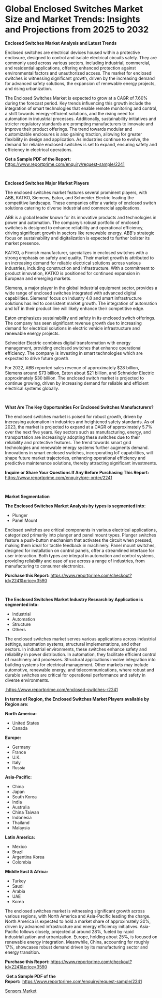 <p><h1>Global Enclosed Switches Market Size and Market Trends: Insights and Projections from 2025 to 2032</h1></p><p><strong>Enclosed Switches Market Analysis and Latest Trends</strong></p>
<p><p>Enclosed switches are electrical devices housed within a protective enclosure, designed to control and isolate electrical circuits safely. They are commonly used across various sectors, including industrial, commercial, and residential applications, offering enhanced protection against environmental factors and unauthorized access. The market for enclosed switches is witnessing significant growth, driven by the increasing demand for advanced safety solutions, the expansion of renewable energy projects, and rising urbanization.</p><p>The Enclosed Switches Market is expected to grow at a CAGR of 7.60% during the forecast period. Key trends influencing this growth include the integration of smart technologies that enable remote monitoring and control, a shift towards energy-efficient solutions, and the rising need for automation in industrial processes. Additionally, sustainability initiatives and stricter regulatory standards are prompting manufacturers to innovate and improve their product offerings. The trend towards modular and customizable enclosures is also gaining traction, allowing for greater flexibility in design and application. As industries continue to evolve, the demand for reliable enclosed switches is set to expand, ensuring safety and efficiency in electrical operations.</p></p>
<p><strong>Get a Sample PDF of the Report:&nbsp;</strong> <a href="https://www.reportprime.com/enquiry/request-sample/2241?utm_campaign=1879&utm_medium=2&utm_source=Github&utm_content=ia&utm_term=18032025&utm_id=enclosed-switches">https://www.reportprime.com/enquiry/request-sample/2241</a></p>
<p>&nbsp;</p>
<p><strong>Enclosed Switches Major Market Players</strong></p>
<p><p>The enclosed switches market features several prominent players, with ABB, KATKO, Siemens, Eaton, and Schneider Electric leading the competitive landscape. These companies offer a variety of enclosed switch solutions catering to diverse industrial and commercial applications. </p><p>ABB is a global leader known for its innovative products and technologies in power and automation. The company’s robust portfolio of enclosed switches is designed to enhance reliability and operational efficiency, driving significant growth in sectors like renewable energy. ABB's strategic focus on sustainability and digitalization is expected to further bolster its market presence.</p><p>KATKO, a Finnish manufacturer, specializes in enclosed switches with a strong emphasis on safety and quality. Their market growth is attributed to an increasing demand for reliable electrical solutions across various industries, including construction and infrastructure. With a commitment to product innovation, KATKO is positioned for continued expansion in European and emerging markets.</p><p>Siemens, a major player in the global industrial equipment sector, provides a wide range of enclosed switches integrated with advanced digital capabilities. Siemens' focus on Industry 4.0 and smart infrastructure solutions has led to consistent market growth. The integration of automation and IoT in their product line will likely enhance their competitive edge.</p><p>Eaton emphasizes sustainability and safety in its enclosed switch offerings. The company has seen significant revenue growth due to increasing demand for electrical solutions in electric vehicle infrastructure and renewable energy projects.</p><p>Schneider Electric combines digital transformation with energy management, providing enclosed switches that enhance operational efficiency. The company is investing in smart technologies which are expected to drive future growth.</p><p>For 2022, ABB reported sales revenue of approximately $28 billion, Siemens around $73 billion, Eaton about $21 billion, and Schneider Electric approximately $30 billion. The enclosed switch market is projected to continue growing, driven by increasing demand for reliable and efficient electrical systems globally.</p></p>
<p>&nbsp;</p>
<p><strong>What Are The Key Opportunities For Enclosed Switches Manufacturers?</strong></p>
<p><p>The enclosed switches market is poised for robust growth, driven by increasing automation in industries and heightened safety standards. As of 2023, the market is projected to expand at a CAGR of approximately 5.7% over the next five years. Key sectors such as manufacturing, energy, and transportation are increasingly adopting these switches due to their reliability and protective features. The trend towards smart grid technologies and renewable energy systems further augments demand. Innovations in smart enclosed switches, incorporating IoT capabilities, will shape future market trajectories, enhancing operational efficiency and predictive maintenance solutions, thereby attracting significant investments.</p></p>
<p><strong>Inquire or Share Your Questions If Any Before Purchasing This Report:</strong> <a href="https://www.reportprime.com/enquiry/pre-order/2241?utm_campaign=1879&utm_medium=2&utm_source=Github&utm_content=ia&utm_term=18032025&utm_id=enclosed-switches">https://www.reportprime.com/enquiry/pre-order/2241</a></p>
<p>&nbsp;</p>
<p><strong>Market Segmentation</strong></p>
<p><strong>The Enclosed Switches Market Analysis by types is segmented into:</strong></p>
<p><ul><li>Plunger</li><li>Panel Mount</li></ul></p>
<p><p>Enclosed switches are critical components in various electrical applications, categorized primarily into plunger and panel mount types. Plunger switches feature a push-button mechanism that activates the circuit when pressed, making them ideal for tactile feedback in machinery. Panel mount switches, designed for installation on control panels, offer a streamlined interface for user interaction. Both types are integral in automation and control systems, providing reliability and ease of use across a range of industries, from manufacturing to consumer electronics.</p></p>
<p><strong>Purchase this Report:&nbsp;</strong><a href="https://www.reportprime.com/checkout?id=2241&price=3590&utm_campaign=1879&utm_medium=2&utm_source=Github&utm_content=ia&utm_term=18032025&utm_id=enclosed-switches">https://www.reportprime.com/checkout?id=2241&price=3590</a></p>
<p>&nbsp;</p>
<p><strong>The Enclosed Switches Market Industry Research by Application is segmented into:</strong></p>
<p><ul><li>Industrial</li><li>Automation</li><li>Structure</li><li>Others</li></ul></p>
<p><p>The enclosed switches market serves various applications across industrial settings, automation systems, structural implementations, and other sectors. In industrial environments, these switches enhance safety and reliability in power distribution. In automation, they facilitate efficient control of machinery and processes. Structural applications involve integration into building systems for electrical management. Other markets may include automotive, renewable energy, and telecommunications, where robust and durable switches are critical for operational performance and safety in diverse environments.</p></p>
<p><a href="https://www.reportprime.com/enclosed-switches-r2241?utm_campaign=1879&utm_medium=2&utm_source=Github&utm_content=ia&utm_term=18032025&utm_id=enclosed-switches">&nbsp;https://www.reportprime.com/enclosed-switches-r2241</a></p>
<p><strong>In terms of Region, the Enclosed Switches Market Players available by Region are:</strong></p>
<p>
    <p> <strong> North America: </strong>
        <ul>
            <li>United States</li>
            <li>Canada</li>
        </ul>
        </p> 
    <p> <strong> Europe: </strong>
        <ul>
            <li>Germany</li>
            <li>France</li>
            <li>U.K.</li>
            <li>Italy</li>
            <li>Russia</li>
        </ul>
        </p> 
    <p> <strong> Asia-Pacific: </strong>
        <ul>
            <li>China</li>
            <li>Japan</li>
            <li>South Korea</li>
            <li>India</li>
            <li>Australia</li>
            <li>China Taiwan</li>
            <li>Indonesia</li>
            <li>Thailand</li>
            <li>Malaysia</li>
        </ul>
        </p> 
    <p> <strong> Latin America: </strong>
        <ul>
            <li>Mexico</li>
            <li>Brazil</li>
            <li>Argentina Korea</li>
            <li>Colombia</li>
        </ul>
        </p> 
    <p> <strong> Middle East & Africa: </strong>
        <ul>
            <li>Turkey</li>
            <li>Saudi</li>
            <li>Arabia</li>
            <li>UAE</li>
            <li>Korea</li>
        </ul>
    </p>
    </p>
<p><p>The enclosed switches market is witnessing significant growth across various regions, with North America and Asia-Pacific leading the charge. North America is expected to hold a market share of approximately 30%, driven by advanced infrastructure and energy efficiency initiatives. Asia-Pacific follows closely, projected at around 28%, fueled by rapid industrialization and urbanization. Europe, holding about 25%, is focused on renewable energy integration. Meanwhile, China, accounting for roughly 17%, showcases robust demand driven by its manufacturing sector and energy transition.</p></p>
<p><strong>Purchase this Report: </strong><a href="https://www.reportprime.com/checkout?id=2241&price=3590&utm_campaign=1879&utm_medium=2&utm_source=Github&utm_content=ia&utm_term=18032025&utm_id=enclosed-switches">https://www.reportprime.com/checkout?id=2241&price=3590</a></p>
<p>&nbsp;<strong>Get a Sample PDF of the Report:&nbsp;&nbsp;</strong><a href="https://www.reportprime.com/enquiry/request-sample/2241?utm_campaign=1879&utm_medium=2&utm_source=Github&utm_content=ia&utm_term=18032025&utm_id=enclosed-switches">https://www.reportprime.com/enquiry/request-sample/2241</a></p>
<p><strong></strong></p>
<p><p><a href="https://github.com/dibesnayee/Market-Research-Report-List-1/blob/main/sensors-market.md?utm_campaign=1879&utm_medium=2&utm_source=Github&utm_content=ia&utm_term=18032025&utm_id=enclosed-switches">Sensors Market</a></p></p>